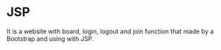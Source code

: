 # JSP
It is a website with board, login, logout and join function that made by a Bootstrap and using with JSP.



